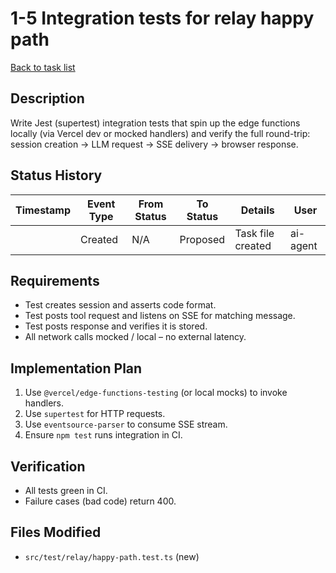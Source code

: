 # 1-5 Integration tests for relay happy path

[Back to task list](./tasks.md)

## Description
Write Jest (supertest) integration tests that spin up the edge functions locally (via Vercel dev or mocked handlers) and verify the full round-trip: session creation → LLM request → SSE delivery → browser response.

## Status History
| Timestamp | Event Type | From Status | To Status | Details | User |
|-----------|------------|-------------|-----------|---------|------|
| <!-- TIMESTAMP --> | Created | N/A | Proposed | Task file created | ai-agent |

## Requirements
* Test creates session and asserts code format.
* Test posts tool request and listens on SSE for matching message.
* Test posts response and verifies it is stored.
* All network calls mocked / local – no external latency.

## Implementation Plan
1. Use `@vercel/edge-functions-testing` (or local mocks) to invoke handlers.
2. Use `supertest` for HTTP requests.
3. Use `eventsource-parser` to consume SSE stream.
4. Ensure `npm test` runs integration in CI.

## Verification
* All tests green in CI.
* Failure cases (bad code) return 400.

## Files Modified
* `src/test/relay/happy-path.test.ts` (new) 